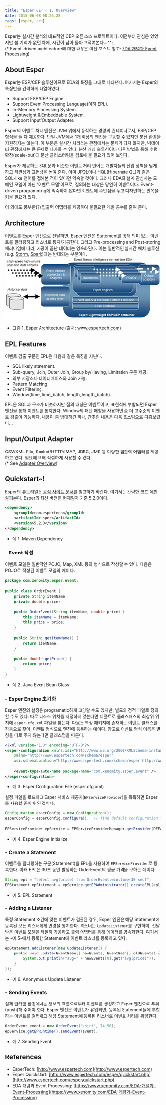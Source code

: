 ```yaml
---
title: "Esper CEP - 1. Overview"
date: 2015-06-08 08:26:28
tags: [esper, cep]
---
```


Esper는 실시간 분석의 대표적인 CEP 오픈 소스 프로젝트이다. 이전부터 관심은 있었지만 볼 기회가 없던 차에, 시간이 남아 돌아 끄적여본다...^^;  
(* Event-driven architecture에 대한 내용은 이전 포스트 참고: [EDA 개념과 Event Processing](https://blog.xenomity.com/EDA-개념과-Event-Processing))

## About Esper
Esper는 ESP/CEP 솔루션이므로 EDA의 특징을 그대로 나타낸다. 여기서는 Esper의 특징만을 간략하게 나열하였다.

- Support ESP/CEP Engine.
- Support Event Processing Language(이하 EPL).
- In-Memory Processing System.
- Lightweight & Embeddable System.
- Support Input/Output Adapter.

Esper의 이벤트 처리 엔진은 JVM 위에서 동작하는 경량의 컨테이너로서, ESP/CEP 형식을 둘 다 제공한다. 단일 JVM에서 1개 이상의 엔진을 구동할 수 있지만 분산 환경을 지원하지는 않는다. 이 부분은 실시간 처리라는 관점에서는 문제가 되지 않지만, 빅데이터 관점에서는 큰 문제로 다가올 수 있다. 분산 캐싱 솔루션이나 다른 방법을 통해 수평 확장(scale-out)과 분산 클러스터링을 검토해 볼 필요가 있어 보인다.

Esper가 제공하는 SQL문과 비슷한 이벤트 처리 언어는 개발자들의 진입 장벽을 낮게 하고 직관성과 표현성을 높여 준다. 이미 JPQL이나 HQL(Hibernate QL)과 같은 SQL-like 언어를 접해본 적이 있다면 익숙할 것이다. 그러나 EDA의 설계 관심사는 도메인 모델이 아닌 '이벤트 모델'이므로, 질의하는 대상은 당연히 이벤트이다. Event-driven programming에 익숙하지 않다면 이벤트에 주안점을 두고 디자인하는 안목을 키울 필요가 있다.

이 외에도 풍부한(?) 입출력 어댑터를 제공하여 불필요한 개발 공수를 줄여 준다.


## Architecture
이벤트를 Esper 엔진으로 전달하면, Esper 엔진은 Statement를 통해 의미 있는 이벤트를 필터링하고 리스너로 통지/가공한다. 그리고 Pre-processing and Post-storing 패러다임에 따라, 가공이 끝난 데이터는 영속화된다. 이는 일반적인 실시간 배치 솔루션(e.g. [Storm](http://storm.apache.org), [Spark](http://spark.apache.org))과는 반대되는 부분이다.
![Esper Architecture](../assets/images/products_esper.jpeg)  
- 그림 1. Esper Architecture (출처: www.espertech.com)


## EPL Features
이벤트 검출 구문인 EPL은 다음과 같은 특징을 지닌다.

- SQL likely statement.
- Sub-query, Join, Outer Join, Group by/Having, Limitation 구문 제공.
- 외부 저장소나 데이터베이스와 Join 가능.
- Pattern Matching.
- Event Filtering.
- Window(time, time_batch, length, length_batch).

EPL은 SQL과 구조가 비슷하지만 질의 대상은 이벤트이고, 표현식에 부합되면 Esper 엔진을 통해 이벤트를 통지한다. Window와  패턴 매칭을 사용하면 좀 더 고수준의 이벤트 검출이 가능하다. 내용이 좀 방대하긴 하나, 간추린 내용은 다음 포스팅으로 다뤄보련다...


## Input/Output Adapter
CSV/XML File, Socket/HTTP/IMAP, JDBC, JMS 등 다양한 입출력 어댑터를 제공하고 있다. 필요에 의해 적절하게 사용할 수 있다.  
(* See [Adapter Overview](http://www.espertech.com/esper/release-5.3.0/esperio-reference/html/adapter_overview.html))


## Quickstart~!
Esper의 튜토리얼은 [공식 사이트 문서](http://www.espertech.com/esper/quickstart.php)를 참고하기 바란다. 여기서는 간략한 코드 예만 살펴본다. Esper의 최신 버전은 현재일자 기준 5.2.0이다.
```xml
<dependency>
    <groupId>com.espertech</groupId>
    <artifactId>esper</artifactId>
    <version>5.2.0</version>
</dependency>
```
- 예 1. Maven Dependency

### - Event 작성
이벤트 모델은 일반적인 POJO, Map, XML 등의 형식으로 작성할 수 있다. 다음은 POJO로 작성된 이벤트 모델의 예이다.
```java
package com.xenomity.esper.event;

public class OrderEvent {
    private String itemName;
    private double price;

    public OrderEvent(String itemName, double price) {
        this.itemName = itemName;
        this.price = price;
    }

    public String getItemName() {
        return itemName;
    }

    public double getPrice() {
        return price;
    }
}
```
- 예 2. Java Event Bean Class

### - Esper Engine 초기화
Esper 엔진의 설정은 programatic하게 코딩할 수도 있지만, 별도의 정적 파일로 정의할 수도 있다. 따로 리소스 위치를 지정하지 않는다면 디폴트로 클래스패스의 최상위 위치에 `esper.cfg.xml` 파일을 찾는다. 다음은 특정 패키지에 존재하는 이벤트 클래스를 자동으로 찾아, 이벤트 형식으로 엔진에 등록하는 예이다. 참고로 이벤트 형식 이름은 별칭을 따로 주지 않는다면 클래스명을 따른다.
```xml
<?xml version="1.0" encoding="UTF-8"?>
<esper-configuration xmlns:xsi="http://www.w3.org/2001/XMLSchema-instance"
	xmlns="http://www.espertech.com/schema/esper"
	xsi:schemaLocation="http://www.espertech.com/schema/esper http://www.espertech.com/schema/esper/esper-configuration-5.0.xsd">

	<event-type-auto-name package-name="com.xenomity.esper.event" />
</esper-configuration>
```
- 예 3. Esper Configuration File (esper.cfg.xml)

설정 파일을 로드하고 Esper 서비스 제공자(`EPServiceProvider`)를 획득하면 Esper를 사용할 준비가 된 것이다.
```java
Configuration esperConfig = new Configuration();
esperConfig = esperConfig.configure();  // find default configuration file.

EPServiceProvider epService = EPServiceProviderManager.getProvider(DEFAULT_CEP_ENGINE_NAME, esperConfig);
```
- 예 4. Esper Engine Initialize

### - Create a Statement
이벤트를 필터링하는 구문(Statement)을 EPL을 사용하여 `EPServiceProvider`로 등록한다. 아래 EPL은 30초 동안 발생하는 OrderEvent의 평균 가격을 구하는 예이다.
```java
String epl = "select avg(price) from OrderEvent.win:time(30 sec)";
EPStatement epStatement = epService.getEPAdministrator().createEPL(epl);

```
- 예 5. EPL Statement

### - Adding a Listener
특정 Statement 조건에 맞는 이벤트가 검출된 경우, Esper 엔진은 해당 Statement에 등록된 모든 리스너에게 변경을 통지한다. 리스너는 `UpdateListener`를 구현하며, 전달받은 이벤트 모델을 적절히 가공하고 출력 어댑터를 통해 데이터를 영속화한다. 여기서는 -예.5-에서 등록한 Statement에 이벤트 리스너를 등록하고 있다.
```java
epStatement.addListener(new UpdateListener() {
    public void update(EventBean[] newEvents, EventBean[] oldEvents) {
        System.out.println("avg=" + newEvents[0].get("avg(price)"));
    }
});
```
- 예 6. Anonymous Update Listener

### - Sending Events
실제 런타임 환경에서는 정보의 흐름으로부터 이벤트를 생성하고 Esper 엔진으로 푸쉬(push)해 주어야 한다. Esper 엔진은 이벤트가 유입되면, 등록된 Statement들에 부합하는 이벤트를 걸러내고 해당 Statement에 등록된 리스너로 이벤트 처리를 위임한다.
```java
OrderEvent event = new OrderEvent("shirt", 74.50);
epService.getEPRuntime().sendEvent(event);
```
- 예 7. Sending Event


## References
- EsperTech: [http://www.espertech.com](http://www.espertech.com)
- Esper Quickstart: [http://www.espertech.com/esper/quickstart.php](http://www.espertech.com/esper/quickstart.php)
- EDA 개념과 Event Processing: [https://www.xenomity.com/EDA-개념과-Event-Processing](https://www.xenomity.com/EDA-개념과-Event-Processing)
